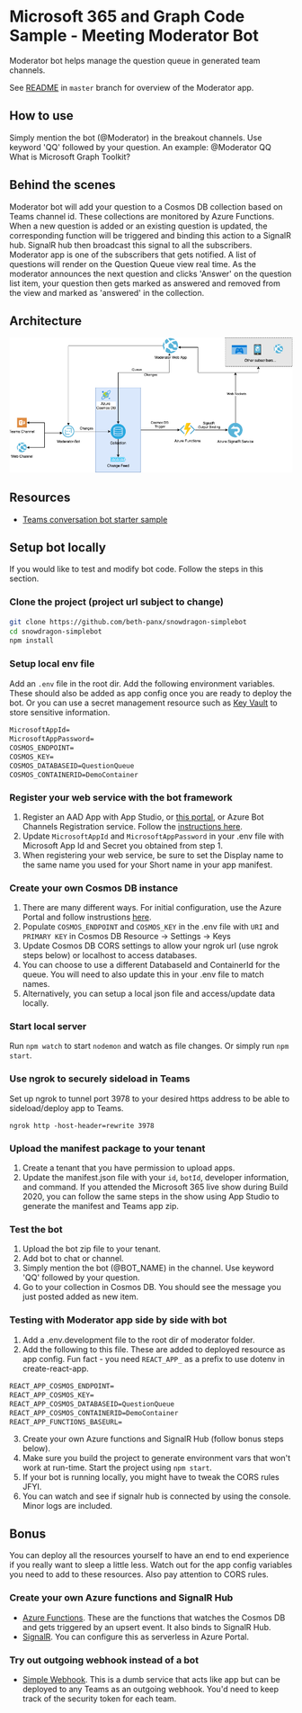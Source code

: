 # Microsoft 365 and Graph Code Sample - Meeting Moderator Bot
Moderator bot helps manage the question queue in generated team channels. 

See [README](https://github.com/microsoftgraph/meeting-moderator-sample) in `master` branch for overview of the Moderator app.

## How to use
Simply mention the bot (@Moderator) in the breakout channels. Use keyword 'QQ' followed by your question.
An example: @Moderator QQ What is Microsoft Graph Toolkit?

## Behind the scenes
Moderator bot will add your question to a Cosmos DB collection based on Teams channel id. These collections are monitored by Azure Functions. When a new question is added or an existing question is updated, the corresponding function will be triggered and binding this action to a SignalR hub. SignalR hub then broadcast this signal to all the subscribers. Moderator app is one of the subscribers that gets notified. A list of questions will render on the Question Queue view real time. As the moderator announces the next question and clicks 'Answer' on the question list item, your question then gets marked as answered and removed from the view and marked as 'answered' in the collection.

## Architecture
![Moderator Bot Architecture](./images/moderator-bot.png)

## Resources
- [Teams conversation bot starter sample](https://github.com/microsoft/BotBuilder-Samples/tree/master/samples/javascript_nodejs/57.teams-conversation-bot)

## Setup bot locally
If you would like to test and modify bot code. Follow the steps in this section.

### Clone the project (project url subject to change)
```bash
git clone https://github.com/beth-panx/snowdragon-simplebot
cd snowdragon-simplebot
npm install
```

### Setup local env file
Add an `.env` file in the root dir. Add the following environment variables. These should also be added as app config once you are ready to deploy the bot. Or you can use a secret management resource such as [Key Vault](https://docs.microsoft.com/en-us/azure/key-vault/general/basic-concepts) to store sensitive information. 

```
MicrosoftAppId=
MicrosoftAppPassword=
COSMOS_ENDPOINT=
COSMOS_KEY=
COSMOS_DATABASEID=QuestionQueue
COSMOS_CONTAINERID=DemoContainer
```

### Register your web service with the bot framework
1. Register an AAD App with App Studio, or [this portal](https://dev.botframework.com/bots/new), or Azure Bot Channels Registration service. Follow the [instructions here](https://docs.microsoft.com/en-us/microsoftteams/platform/bots/how-to/create-a-bot-for-teams#register-your-web-service-with-the-bot-framework).
2. Update `MicrosoftAppId` and `MicrosoftAppPassword` in your .env file with Microsoft App Id and Secret you obtained from step 1.
3. When registering your web service, be sure to set the Display name to the same name you used for your Short name in your app manifest.

### Create your own Cosmos DB instance
1. There are many different ways. For initial configuration, use the Azure Portal and follow instrustions [here](https://docs.microsoft.com/en-us/azure/cosmos-db/create-cosmosdb-resources-portal).
2. Populate `COSMOS_ENDPOINT` and `COSMOS_KEY` in the .env file with `URI` and `PRIMARY KEY` in Cosmos DB Resource -> Settings -> Keys
3. Update Cosmos DB CORS settings to allow your ngrok url (use ngrok steps below) or localhost to access databases.
4. You can choose to use a different DatabaseId and ContainerId for the queue. You will need to also update this in your .env file to match names.
5. Alternatively, you can setup a local json file and access/update data locally.

### Start local server
Run `npm watch` to start `nodemon` and watch as file changes. Or simply run `npm start`.

### Use ngrok to securely sideload in Teams
Set up ngrok to tunnel port 3978 to your desired https address to be able to sideload/deploy app to Teams.
   ```
   ngrok http -host-header=rewrite 3978
   ```
### Upload the manifest package to your tenant
1. Create a tenant that you have permission to upload apps.
2. Update the manifest.json file with your `id`, `botId`, developer information, and command. If you attended the Microsoft 365 live show during Build 2020, you can follow the same steps in the show using App Studio to generate the manifest and Teams app zip.
### Test the bot
1. Upload the bot zip file to your tenant.
2. Add bot to chat or channel.
3. Simply mention the bot (@BOT_NAME) in the channel. Use keyword 'QQ' followed by your question. 
4. Go to your collection in Cosmos DB. You should see the message you just posted added as new item.

### Testing with Moderator app side by side with bot
1. Add a .env.development file to the root dir of moderator folder.
2. Add the following to this file. These are added to deployed resource as app config. Fun fact - you need `REACT_APP_` as a prefix to use dotenv in create-react-app.
```
REACT_APP_COSMOS_ENDPOINT=
REACT_APP_COSMOS_KEY=
REACT_APP_COSMOS_DATABASEID=QuestionQueue
REACT_APP_COSMOS_CONTAINERID=DemoContainer
REACT_APP_FUNCTIONS_BASEURL=
```
3. Create your own Azure functions and SignalR Hub (follow bonus steps below).
4. Make sure you build the project to generate environment vars that won't work at run-time. Start the project using `npm start`.
5. If your bot is running locally, you might have to tweak the CORS rules JFYI.
6. You can watch and see if signalr hub is connected by using the console. Minor logs are included.

## Bonus
You can deploy all the resources yourself to have an end to end experience if you really want to sleep a little less. Watch out for the app config variables you need to add to these resources. Also pay attention to CORS rules.
### Create your own Azure functions and SignalR Hub
- [Azure Functions](https://github.com/beth-panx/snowdragon-functions). These are the functions that watches the Cosmos DB and gets triggered by an upsert event. It also binds to SignalR Hub.
- [SignalR](https://docs.microsoft.com/en-us/azure/azure-signalr/). You can configure this as serverless in Azure Portal.
### Try out outgoing webhook instead of a bot
- [Simple Webhook](https://github.com/beth-panx/snowdragon-simplewebhook). This is a dumb service that acts like app but can be deployed to any Teams as an outgoing webhook. You'd need to keep track of the security token for each team.


